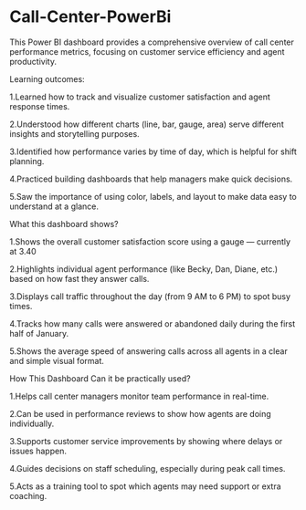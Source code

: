 # Call-Center-PowerBi
This Power BI dashboard provides a comprehensive overview of call center performance metrics, focusing on customer service efficiency and agent productivity. 



Learning outcomes:

1.Learned how to track and visualize customer satisfaction and agent response times.

2.Understood how different charts (line, bar, gauge, area) serve different insights and storytelling purposes.

3.Identified how performance varies by time of day, which is helpful for shift planning.

4.Practiced building dashboards that help managers make quick decisions.

5.Saw the importance of using color, labels, and layout to make data easy to understand at a glance.




What this dashboard shows?

1.Shows the overall customer satisfaction score using a gauge — currently at 3.40

2.Highlights individual agent performance (like Becky, Dan, Diane, etc.) based on how fast they answer calls.

3.Displays call traffic throughout the day (from 9 AM to 6 PM) to spot busy times.

4.Tracks how many calls were answered or abandoned daily during the first half of January.

5.Shows the average speed of answering calls across all agents in a clear and simple visual format.




How This Dashboard Can it be practically used?

1.Helps call center managers monitor team performance in real-time.

2.Can be used in performance reviews to show how agents are doing individually.

3.Supports customer service improvements by showing where delays or issues happen.

4.Guides decisions on staff scheduling, especially during peak call times.

5.Acts as a training tool to spot which agents may need support or extra coaching.
